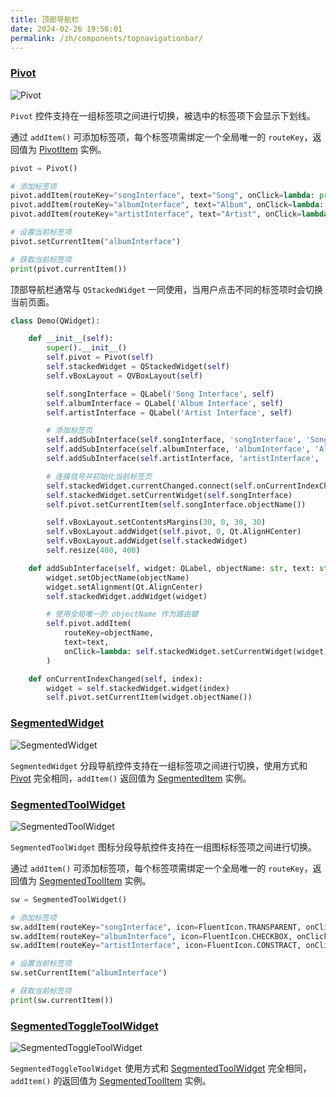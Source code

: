 ```yaml
---
title: 顶部导航栏
date: 2024-02-26 19:56:01
permalink: /zh/components/topnavigationbar/
---
```


### [Pivot](https://pyqt-fluent-widgets.readthedocs.io/zh-cn/latest/autoapi/qfluentwidgets/components/navigation/pivot/index.html#qfluentwidgets.components.navigation.pivot.Pivot)

![Pivot](/img/components/topnavigationbar/Pivot.png)

`Pivot` 控件支持在一组标签项之间进行切换，被选中的标签项下会显示下划线。

通过 `addItem()` 可添加标签项，每个标签项需绑定一个全局唯一的 `routeKey`，返回值为 [PivotItem](https://pyqt-fluent-widgets.readthedocs.io/zh-cn/latest/autoapi/qfluentwidgets/components/navigation/pivot/index.html#qfluentwidgets.components.navigation.pivot.PivotItem) 实例。
```python
pivot = Pivot()

# 添加标签项
pivot.addItem(routeKey="songInterface", text="Song", onClick=lambda: print("Song"))
pivot.addItem(routeKey="albumInterface", text="Album", onClick=lambda: print("Album"))
pivot.addItem(routeKey="artistInterface", text="Artist", onClick=lambda: print("Artist"))

# 设置当前标签项
pivot.setCurrentItem("albumInterface")

# 获取当前标签项
print(pivot.currentItem())
```

顶部导航栏通常与 `QStackedWidget` 一同使用，当用户点击不同的标签项时会切换当前页面。

```python
class Demo(QWidget):

    def __init__(self):
        super().__init__()
        self.pivot = Pivot(self)
        self.stackedWidget = QStackedWidget(self)
        self.vBoxLayout = QVBoxLayout(self)

        self.songInterface = QLabel('Song Interface', self)
        self.albumInterface = QLabel('Album Interface', self)
        self.artistInterface = QLabel('Artist Interface', self)

        # 添加标签页
        self.addSubInterface(self.songInterface, 'songInterface', 'Song')
        self.addSubInterface(self.albumInterface, 'albumInterface', 'Album')
        self.addSubInterface(self.artistInterface, 'artistInterface', 'Artist')

        # 连接信号并初始化当前标签页
        self.stackedWidget.currentChanged.connect(self.onCurrentIndexChanged)
        self.stackedWidget.setCurrentWidget(self.songInterface)
        self.pivot.setCurrentItem(self.songInterface.objectName())

        self.vBoxLayout.setContentsMargins(30, 0, 30, 30)
        self.vBoxLayout.addWidget(self.pivot, 0, Qt.AlignHCenter)
        self.vBoxLayout.addWidget(self.stackedWidget)
        self.resize(400, 400)

    def addSubInterface(self, widget: QLabel, objectName: str, text: str):
        widget.setObjectName(objectName)
        widget.setAlignment(Qt.AlignCenter)
        self.stackedWidget.addWidget(widget)

        # 使用全局唯一的 objectName 作为路由键
        self.pivot.addItem(
            routeKey=objectName,
            text=text,
            onClick=lambda: self.stackedWidget.setCurrentWidget(widget)
        )

    def onCurrentIndexChanged(self, index):
        widget = self.stackedWidget.widget(index)
        self.pivot.setCurrentItem(widget.objectName())
```


### [SegmentedWidget](https://pyqt-fluent-widgets.readthedocs.io/zh-cn/latest/autoapi/qfluentwidgets/components/navigation/segmented_widget/index.html#qfluentwidgets.components.navigation.segmented_widget.SegmentedWidget)

![SegmentedWidget](/img/components/topnavigationbar/SegmentedWidget.png)

`SegmentedWidget` 分段导航控件支持在一组标签项之间进行切换，使用方式和 [Pivot](#pivot) 完全相同，`addItem()` 返回值为 [SegmentedItem](https://pyqt-fluent-widgets.readthedocs.io/zh-cn/latest/autoapi/qfluentwidgets/components/navigation/segmented_widget/index.html#qfluentwidgets.components.navigation.segmented_widget.SegmentedWidgetItem) 实例。

### [SegmentedToolWidget](https://pyqt-fluent-widgets.readthedocs.io/zh-cn/latest/autoapi/qfluentwidgets/components/navigation/segmented_widget/index.html#qfluentwidgets.components.navigation.segmented_widget.SegmentedToolWidget)

![SegmentedToolWidget](/img/components/topnavigationbar/SegmentedToolWidget.png)

`SegmentedToolWidget` 图标分段导航控件支持在一组图标标签项之间进行切换。

通过 `addItem()` 可添加标签项，每个标签项需绑定一个全局唯一的 `routeKey`，返回值为 [SegmentedToolItem](https://pyqt-fluent-widgets.readthedocs.io/zh-cn/latest/autoapi/qfluentwidgets/components/navigation/segmented_widget/index.html#qfluentwidgets.components.navigation.segmented_widget.SegmentedToolItem) 实例。
```python
sw = SegmentedToolWidget()

# 添加标签项
sw.addItem(routeKey="songInterface", icon=FluentIcon.TRANSPARENT, onClick=lambda: print("Song"))
sw.addItem(routeKey="albumInterface", icon=FluentIcon.CHECKBOX, onClick=lambda: print("Album"))
sw.addItem(routeKey="artistInterface", icon=FluentIcon.CONSTRACT, onClick=lambda: print("Artist"))

# 设置当前标签项
sw.setCurrentItem("albumInterface")

# 获取当前标签项
print(sw.currentItem())
```

### [SegmentedToggleToolWidget](https://pyqt-fluent-widgets.readthedocs.io/zh-cn/latest/autoapi/qfluentwidgets/components/navigation/segmented_widget/index.html#qfluentwidgets.components.navigation.segmented_widget.SegmentedToggleToolWidget)

![SegmentedToggleToolWidget](/img/components/topnavigationbar/SegmentedToggleToolWidget.png)

`SegmentedToggleToolWidget` 使用方式和 [SegmentedToolWidget](#segmentedtoolwidget) 完全相同，`addItem()` 的返回值为 [SegmentedToolItem](https://pyqt-fluent-widgets.readthedocs.io/zh-cn/latest/autoapi/qfluentwidgets/components/navigation/segmented_widget/index.html#qfluentwidgets.components.navigation.segmented_widget.SegmentedToggleToolItem) 实例。
